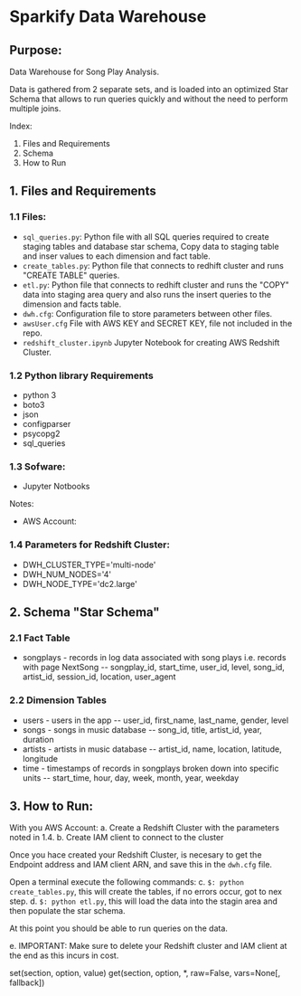 # Sparkify Data Warehouse

## Purpose:
Data Warehouse for Song Play Analysis.

Data is gathered from 2 separate sets, and is loaded into an optimized Star Schema that allows to run queries quickly and without the need to perform multiple joins.

Index:
1. Files and Requirements
2. Schema
3. How to Run


## 1. Files and Requirements
### 1.1 Files:
- `sql_queries.py`: Python file with all SQL queries required to create staging tables and database star schema, Copy data to staging table and inser values to each dimension and fact table.
- `create_tables.py`: Python file that connects to redhift cluster and runs "CREATE TABLE" queries.
- `etl.py`: Python file that connects to redhift cluster and runs the "COPY" data into staging area query and also runs the insert queries to the dimension and facts table.
- `dwh.cfg`: Configuration file to store parameters between other files.
- `awsUser.cfg` File with AWS KEY and SECRET KEY, file not included in the repo.
- `redshift_cluster.ipynb` Jupyter Notebook for creating AWS Redshift Cluster.
### 1.2 Python library Requirements
- python 3
- boto3
- json
- configparser
- psycopg2
- sql_queries


### 1.3 Sofware:
- Jupyter Notbooks

Notes:
- AWS Account:

### 1.4 Parameters for Redshift Cluster:
- DWH_CLUSTER_TYPE='multi-node'
- DWH_NUM_NODES='4'
- DWH_NODE_TYPE='dc2.large'

## 2. Schema "Star Schema"
### 2.1 Fact Table
- songplays - records in log data associated with song plays i.e. records with page NextSong
-- songplay_id, start_time, user_id, level, song_id, artist_id, session_id, location, user_agent

### 2.2 Dimension Tables
- users - users in the app
-- user_id, first_name, last_name, gender, level
- songs - songs in music database
-- song_id, title, artist_id, year, duration
- artists - artists in music database
-- artist_id, name, location, latitude, longitude
- time - timestamps of records in songplays broken down into specific units
-- start_time, hour, day, week, month, year, weekday

## 3. How to Run:

With you AWS Account:
a. Create a Redshift Cluster with the parameters noted in 1.4.
b. Create IAM client to connect to the cluster

Once you hace created your Redshift Cluster, is necesary to get the Endpoint address and IAM client ARN, and save this in the `dwh.cfg` file.

Open a  terminal execute the following commands:
c. `$: python create_tables.py`, this will create the tables, if no errors occur, got to nex step.
d. `$: python etl.py`, this will load the data into the stagin area and then populate the star schema.

At this point you should be able to run queries on the data.

e. IMPORTANT: Make sure to delete your Redshift cluster and IAM client at the end as this incurs in cost.









set(section, option, value)
get(section, option, *, raw=False, vars=None[, fallback])

